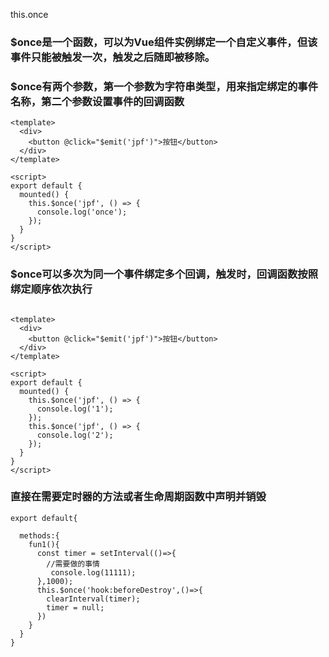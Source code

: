 this.once
### $once是一个函数，可以为Vue组件实例绑定一个自定义事件，但该事件只能被触发一次，触发之后随即被移除。

###  $once有两个参数，第一个参数为字符串类型，用来指定绑定的事件名称，第二个参数设置事件的回调函数
```
<template>
  <div>
    <button @click="$emit('jpf')">按钮</button>
  </div>
</template>

<script>
export default {
  mounted() {
    this.$once('jpf', () => {
      console.log('once');
    });
  }
}
</script>
```
### $once可以多次为同一个事件绑定多个回调，触发时，回调函数按照绑定顺序依次执行
```

<template>
  <div>
    <button @click="$emit('jpf')">按钮</button>
  </div>
</template>

<script>
export default {
  mounted() {
    this.$once('jpf', () => {
      console.log('1');
    });
    this.$once('jpf', () => {
      console.log('2');
    });
  }
}
</script>
```
### 直接在需要定时器的方法或者生命周期函数中声明并销毁
```
export default{

  methods:{
    fun1(){
      const timer = setInterval(()=>{
      	//需要做的事情
         console.log(11111);
      },1000);
      this.$once('hook:beforeDestroy',()=>{
        clearInterval(timer);
        timer = null;
      })
    }
  }
}
```